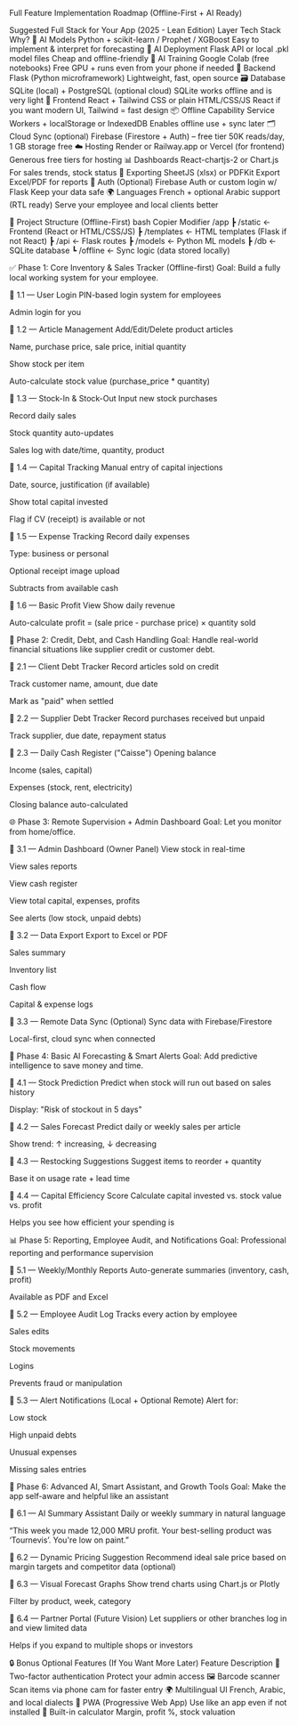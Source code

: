 Full Feature Implementation Roadmap (Offline-First + AI Ready)

Suggested Full Stack for Your App (2025 - Lean Edition)
Layer	Tech Stack	Why?
🧠 AI Models	Python + scikit-learn / Prophet / XGBoost	Easy to implement & interpret for forecasting
🧠 AI Deployment	Flask API or local .pkl model files	Cheap and offline-friendly
🧠 AI Training	Google Colab (free notebooks)	Free GPU + runs even from your phone if needed
🧮 Backend	Flask (Python microframework)	Lightweight, fast, open source
🗃️ Database	SQLite (local) + PostgreSQL (optional cloud)	SQLite works offline and is very light
📱 Frontend	React + Tailwind CSS or plain HTML/CSS/JS	React if you want modern UI, Tailwind = fast design
📦 Offline Capability	Service Workers + localStorage or IndexedDB	Enables offline use + sync later
🗂️ Cloud Sync (optional)	Firebase (Firestore + Auth) – free tier	50K reads/day, 1 GB storage free
☁️ Hosting	Render or Railway.app or Vercel (for frontend)	Generous free tiers for hosting
📊 Dashboards	React-chartjs-2 or Chart.js	For sales trends, stock status
📄 Exporting	SheetJS (xlsx) or PDFKit	Export Excel/PDF for reports
🔐 Auth (Optional)	Firebase Auth or custom login w/ Flask	Keep your data safe
🌍 Languages	French + optional Arabic support (RTL ready)	Serve your employee and local clients better

📂 Project Structure (Offline-First)
bash
Copier
Modifier
/app
 ┣ /static           ← Frontend (React or HTML/CSS/JS)
 ┣ /templates        ← HTML templates (Flask if not React)
 ┣ /api              ← Flask routes
 ┣ /models           ← Python ML models
 ┣ /db               ← SQLite database
 ┗ /offline          ← Sync logic (data stored locally)

 
✅ Phase 1: Core Inventory & Sales Tracker (Offline-first)
Goal: Build a fully local working system for your employee.

🔹 1.1 — User Login
PIN-based login system for employees

Admin login for you

🔹 1.2 — Article Management
Add/Edit/Delete product articles

Name, purchase price, sale price, initial quantity

Show stock per item

Auto-calculate stock value (purchase_price * quantity)

🔹 1.3 — Stock-In & Stock-Out
Input new stock purchases

Record daily sales

Stock quantity auto-updates

Sales log with date/time, quantity, product

🔹 1.4 — Capital Tracking
Manual entry of capital injections

Date, source, justification (if available)

Show total capital invested

Flag if CV (receipt) is available or not

🔹 1.5 — Expense Tracking
Record daily expenses

Type: business or personal

Optional receipt image upload

Subtracts from available cash

🔹 1.6 — Basic Profit View
Show daily revenue

Auto-calculate profit = (sale price - purchase price) × quantity sold

🔄 Phase 2: Credit, Debt, and Cash Handling
Goal: Handle real-world financial situations like supplier credit or customer debt.

🔹 2.1 — Client Debt Tracker
Record articles sold on credit

Track customer name, amount, due date

Mark as "paid" when settled

🔹 2.2 — Supplier Debt Tracker
Record purchases received but unpaid

Track supplier, due date, repayment status

🔹 2.3 — Daily Cash Register ("Caisse")
Opening balance

Income (sales, capital)

Expenses (stock, rent, electricity)

Closing balance auto-calculated

🌐 Phase 3: Remote Supervision + Admin Dashboard
Goal: Let you monitor from home/office.

🔹 3.1 — Admin Dashboard (Owner Panel)
View stock in real-time

View sales reports

View cash register

View total capital, expenses, profits

See alerts (low stock, unpaid debts)

🔹 3.2 — Data Export
Export to Excel or PDF

Sales summary

Inventory list

Cash flow

Capital & expense logs

🔹 3.3 — Remote Data Sync (Optional)
Sync data with Firebase/Firestore

Local-first, cloud sync when connected

🤖 Phase 4: Basic AI Forecasting & Smart Alerts
Goal: Add predictive intelligence to save money and time.

🔹 4.1 — Stock Prediction
Predict when stock will run out based on sales history

Display: "Risk of stockout in 5 days"

🔹 4.2 — Sales Forecast
Predict daily or weekly sales per article

Show trend: ↑ increasing, ↓ decreasing

🔹 4.3 — Restocking Suggestions
Suggest items to reorder + quantity

Base it on usage rate + lead time

🔹 4.4 — Capital Efficiency Score
Calculate capital invested vs. stock value vs. profit

Helps you see how efficient your spending is

📊 Phase 5: Reporting, Employee Audit, and Notifications
Goal: Professional reporting and performance supervision

🔹 5.1 — Weekly/Monthly Reports
Auto-generate summaries (inventory, cash, profit)

Available as PDF and Excel

🔹 5.2 — Employee Audit Log
Tracks every action by employee

Sales edits

Stock movements

Logins

Prevents fraud or manipulation

🔹 5.3 — Alert Notifications (Local + Optional Remote)
Alert for:

Low stock

High unpaid debts

Unusual expenses

Missing sales entries

🧠 Phase 6: Advanced AI, Smart Assistant, and Growth Tools
Goal: Make the app self-aware and helpful like an assistant

🔹 6.1 — AI Summary Assistant
Daily or weekly summary in natural language

“This week you made 12,000 MRU profit. Your best-selling product was ‘Tournevis’. You're low on paint.”

🔹 6.2 — Dynamic Pricing Suggestion
Recommend ideal sale price based on margin targets and competitor data (optional)

🔹 6.3 — Visual Forecast Graphs
Show trend charts using Chart.js or Plotly

Filter by product, week, category

🔹 6.4 — Partner Portal (Future Vision)
Let suppliers or other branches log in and view limited data

Helps if you expand to multiple shops or investors

🔒 Bonus Optional Features (If You Want More Later)
Feature	Description
🔐 Two-factor authentication	Protect your admin access
🖼️ Barcode scanner	Scan items via phone cam for faster entry
🌍 Multilingual UI	French, Arabic, and local dialects
📲 PWA (Progressive Web App)	Use like an app even if not installed
🧮 Built-in calculator	Margin, profit %, stock valuation